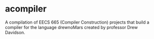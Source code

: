 # acompiler
A compilation of EECS 665 (Compiler Construction) projects that build a compiler for the language drewnoMars created by professor Drew Davidson.
